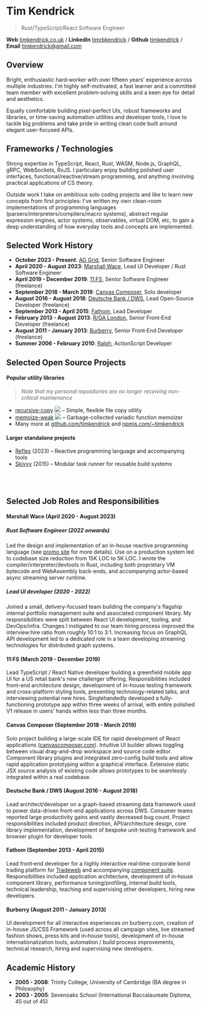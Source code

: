 # Tim Kendrick
> Rust/TypeScript/React Software Engineer

**Web**&nbsp;[timkendrick.co.uk](https://timkendrick.co.uk/) / **LinkedIn**&nbsp;[timrbkendrick](https://www.linkedin.com/in/timrbkendrick) / **Github**&nbsp;[timkendrick](https://github.com/timkendrick) / **Email**&nbsp;[timkendrick@gmail.com](mailto:timkendrick@gmail.com)


## Overview

Bright, enthusiastic hard‑worker with over fifteen years’ experience across multiple industries. I'm highly self-motivated, a fast learner and a committed team member with excellent problem‑solving skills and a keen eye for detail and aesthetics.

Equally comfortable building pixel-perfect UIs, robust frameworks and libraries, or time-saving automation utilities and developer tools, I love to tackle big problems and take pride in writing clean code built around elegant user-focused APIs.

## Frameworks / Technologies

Strong expertise in TypeScript, React, Rust, WASM, Node.js, GraphQL, gRPC, WebSockets, RxJS. I particulary enjoy building polished user interfaces, functional/reactive/stream programming, and anything involving practical applications of CS theory.

Outside work I take on ambitious solo coding projects and like to learn new concepts from first principles: I've written my own clean-room implementations of programming languages (parsers/interpreters/compilers/macro systems), abstract regular expression engines, actor systems, observables, virtual DOM, etc, to gain a deep understanding of how everyday tools and concepts are implemented.

## Selected Work History

- **October 2023 - Present**: [AG Grid](https://www.ag-grid.com/), Senior Software Engineer
- **April 2020 - August 2023**: [Marshall Wace](https://www.mwam.com/), Lead UI Developer / Rust Software Engineer
- **April 2019 - December 2019**: [11:FS](https://www.11fs.com/), Senior Software Engineer (freelance)
- **September 2018 - March 2019**: [Canvas Composer](https://www.canvascomposer.com/), Solo developer
- **August 2016 - August 2018**: [Deutsche Bank / DWS](http://dws.com/), Lead Open-Source Developer (freelance)
- **September 2013 - April 2015**: [Fathom](http://fathomlondon.com/), Lead Developer
- **February 2013 - August 2013**: [R/GA London](http://rga.com/offices/london), Senior Front‑End Developer (freelance)
- **August 2011 - January 2013**: [Burberry](http://uk.burberry.com/), Senior Front‑End Developer (freelance)
- **Summer 2006 - February 2010**: [Ralph](http://ralphandco.com/), ActionScript Developer

## Selected Open Source Projects

#### Popular utility libraries

> _Note that my personal repositories are no longer receiving non-critical maintenance_

- [recursive-copy](https://www.npmjs.com/package/recursive-copy) ![](https://img.shields.io/npm/dm/recursive-copy.svg) – Simple, flexible file copy utility
- [memoize-weak](https://www.npmjs.com/package/memoize-weak) ![](https://img.shields.io/npm/dm/memoize-weak.svg) – Garbage-collected variadic function memoizer
- Many more at [github.com/timkendrick](https://github.com/timkendrick) and [npmjs.com/~timkendrick](https://www.npmjs.com/~timkendrick)

#### Larger standalone projects

- [Reflex](https://timkendrick.co.uk/reflex) (2023) – Reactive programming language and accompanying tools
- [Skivvy](https://github.com/skivvyjs/skivvy) (2015) – Modular task runner for reusable build systems

<br/><br/>

## Selected Job Roles and Responsibilities

#### Marshall Wace (April 2020 - August 2023)

##### Rust Software Engineer (2022 onwards)

Led the design and implementation of an in-house reactive programming language (see [promo site](https://timkendrick.co.uk/reflex) for more details). Use on a production system led to codebase size reduction from 15K LOC to 5K LOC. I wrote the compiler/interpreter/devtools in Rust, including both proprietary VM bytecode and WebAssembly back-ends, and accompanying actor-based async streaming server runtime.

##### Lead UI developer (2020 - 2022)

Joined a small, delivery-focused team building the company's flagship internal portfolio management suite and associated component library. My responsibilities were split between React UI development, tooling, and DevOps/infra. Changes I instigated to our team hiring process improved the interview:hire ratio from roughly 10:1 to 3:1. Increasing focus on GraphQL API development led to a dedicated role in a team developing streaming technologies for distributed graph systems.

#### 11:FS (March 2019 - December 2019)

Lead TypeScript / React Native developer building a greenfield mobile app UI for a US retail bank's new challenger offering. Responsibilities included front-end architecture design, development of in-house testing framework and cross-platform styling tools, presenting technology-related talks, and interviewing potential new hires. Singlehandedly developed a fully-functioning prototype app within three weeks of arrival, with entire polished V1 release in users' hands within less than three months.

#### Canvas Composer (September 2018 - March 2019)

Solo project building a large-scale IDE for rapid development of React applications ([canvascomposer.com](https://www.canvascomposer.com)). Intuitive UI builder allows toggling between visual drag-and-drop workspace and source code editor. Component library plugins and integrated zero-config build tools and allow rapid application prototyping within a graphical interface. Extensive static JSX source analysis of existing code allows prototypes to be seamlessly integrated within a real codebase.

#### Deutsche Bank / DWS (August 2016 - August 2018)

Lead architect/developer on a graph-based streaming data framework used to power data-driven front-end applications across DWS. Consumer teams reported large productivity gains and vastly decreased bug count. Project responsibilities included product direction, API/architecture design, core library implementation, development of bespoke unit-testing framework and browser plugin for developer tools.

#### Fathom (September 2013 - April 2015)

Lead front‑end developer for a highly interactive real‑time corporate bond trading platform for [Tradeweb](http://tradeweb.com/) and accompanying [component suite](https://www.fathomlondon.com/supergrid). Responsibilities included application architecture, development of in‑house component library, performance tuning/profiling, internal build tools, technical leadership, teaching and supervising other developers, hiring new developers.

#### Burberry (August 2011 - January 2013)

UI development for all interactive experiences on burberry.com, creation of in-house JS/CSS Framework (used across all campaign sites, live streamed fashion shows, press kits and in‑house tools), development of in-house internationalization tools, automation / build process improvements, technical research, hiring and supervising new developers.

## Academic History
- **2005 - 2008**: Trinity College, University of Cambridge (BA degree in Philosophy)
- **2003 - 2005**: Sevenoaks School (International Baccalaureate Diploma, 45 out of 45)
